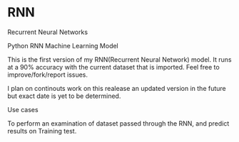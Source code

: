 # RNN
Recurrent Neural Networks

Python RNN Machine Learning Model

This is the first version of my RNN(Recurrent Neural Network) model. It runs at a 90% accuracy with the current dataset that is imported. Feel free to improve/fork/report issues.

I plan on continouts work on this realease an updated version in the future but exact date is yet to be determined.

Use cases

To perform an examination of dataset passed through the RNN, and predict results on Training test.
